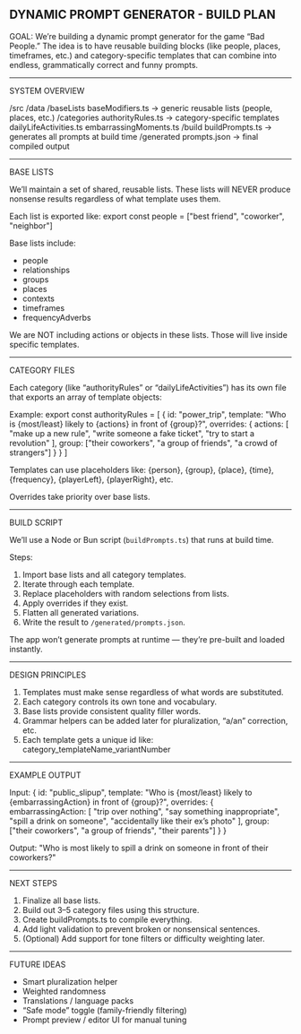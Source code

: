 ## DYNAMIC PROMPT GENERATOR - BUILD PLAN

GOAL:
We’re building a dynamic prompt generator for the game “Bad People.” The idea is to have reusable building blocks (like people, places, timeframes, etc.) and category-specific templates that can combine into endless, grammatically correct and funny prompts.

---

SYSTEM OVERVIEW

/src
/data
/baseLists
baseModifiers.ts -> generic reusable lists (people, places, etc.)
/categories
authorityRules.ts -> category-specific templates
dailyLifeActivities.ts
embarrassingMoments.ts
/build
buildPrompts.ts -> generates all prompts at build time
/generated
prompts.json -> final compiled output

---

BASE LISTS

We’ll maintain a set of shared, reusable lists. These lists will NEVER produce nonsense results regardless of what template uses them.

Each list is exported like:
export const people = ["best friend", "coworker", "neighbor"]

Base lists include:

- people
- relationships
- groups
- places
- contexts
- timeframes
- frequencyAdverbs

We are NOT including actions or objects in these lists. Those will live inside specific templates.

---

CATEGORY FILES

Each category (like “authorityRules” or “dailyLifeActivities”) has its own file that exports an array of template objects:

Example:
export const authorityRules = [
{
id: "power_trip",
template: "Who is {most/least} likely to {actions} in front of {group}?",
overrides: {
actions: [
"make up a new rule",
"write someone a fake ticket",
"try to start a revolution"
],
group: ["their coworkers", "a group of friends", "a crowd of strangers"]
}
}
]

Templates can use placeholders like:
{person}, {group}, {place}, {time}, {frequency}, {playerLeft}, {playerRight}, etc.

Overrides take priority over base lists.

---

BUILD SCRIPT

We’ll use a Node or Bun script (`buildPrompts.ts`) that runs at build time.

Steps:

1. Import base lists and all category templates.
2. Iterate through each template.
3. Replace placeholders with random selections from lists.
4. Apply overrides if they exist.
5. Flatten all generated variations.
6. Write the result to `/generated/prompts.json`.

The app won’t generate prompts at runtime — they’re pre-built and loaded instantly.

---

DESIGN PRINCIPLES

1. Templates must make sense regardless of what words are substituted.
2. Each category controls its own tone and vocabulary.
3. Base lists provide consistent quality filler words.
4. Grammar helpers can be added later for pluralization, “a/an” correction, etc.
5. Each template gets a unique id like: category_templateName_variantNumber

---

EXAMPLE OUTPUT

Input:
{
id: "public_slipup",
template: "Who is {most/least} likely to {embarrassingAction} in front of {group}?",
overrides: {
embarrassingAction: [
"trip over nothing",
"say something inappropriate",
"spill a drink on someone",
"accidentally like their ex’s photo"
],
group: ["their coworkers", "a group of friends", "their parents"]
}
}

Output:
"Who is most likely to spill a drink on someone in front of their coworkers?"

---

NEXT STEPS

1. Finalize all base lists.
2. Build out 3–5 category files using this structure.
3. Create buildPrompts.ts to compile everything.
4. Add light validation to prevent broken or nonsensical sentences.
5. (Optional) Add support for tone filters or difficulty weighting later.

---

FUTURE IDEAS

- Smart pluralization helper
- Weighted randomness
- Translations / language packs
- “Safe mode” toggle (family-friendly filtering)
- Prompt preview / editor UI for manual tuning
